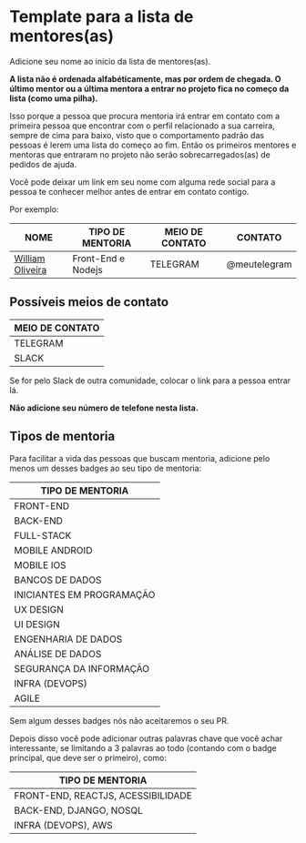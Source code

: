 # Template para a lista de mentores(as)

Adicione seu nome ao início da lista de mentores(as).

**A lista não é ordenada alfabéticamente, mas por ordem de chegada. O último mentor ou a última mentora a entrar no projeto fica no começo da lista (como uma pilha).**

Isso porque a pessoa que procura mentoria irá entrar em contato com a primeira pessoa que encontrar com o perfil relacionado a sua carreira, sempre de cima para baixo, visto que o comportamento padrão das pessoas é lerem uma lista do começo ao fim. Então os primeiros mentores e mentoras que entraram no projeto não serão sobrecarregados(as) de pedidos de ajuda.

Você pode deixar um link em seu nome com alguma rede social para a pessoa te conhecer melhor antes de entrar em contato contigo.

Por exemplo:

| NOME | TIPO DE MENTORIA | MEIO DE CONTATO | CONTATO
| --- | --- | --- | --- |
| [William Oliveira](https://twitter.com/w_oliveiras) | Front-End e Nodejs | TELEGRAM | @meutelegram

## Possíveis meios de contato

| MEIO DE CONTATO
| --
| TELEGRAM
| SLACK

Se for pelo Slack de outra comunidade, colocar o link para a pessoa entrar lá.

**Não adicione seu número de telefone nesta lista.**

## Tipos de mentoria

Para facilitar a vida das pessoas que buscam mentoria, adicione pelo menos um desses badges ao seu tipo de mentoria:

| TIPO DE MENTORIA 
| --
| FRONT-END
| BACK-END
| FULL-STACK
| MOBILE ANDROID
| MOBILE IOS
| BANCOS DE DADOS
| INICIANTES EM PROGRAMAÇÃO
| UX DESIGN
| UI DESIGN
| ENGENHARIA DE DADOS
| ANÁLISE DE DADOS
| SEGURANÇA DA INFORMAÇÃO
| INFRA (DEVOPS)
| AGILE

Sem algum desses badges nós não aceitaremos o seu PR.

Depois disso você pode adicionar outras palavras chave que você achar interessante, se limitando a 3 palavras ao todo (contando com o badge principal, que deve ser o primeiro), como:

| TIPO DE MENTORIA 
| --
| FRONT-END, REACTJS, ACESSIBILIDADE
| BACK-END, DJANGO, NOSQL
| INFRA (DEVOPS), AWS
